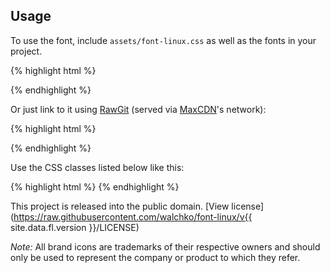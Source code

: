 
## Usage

To use the font, include `assets/font-linux.css` as well as the fonts in your project.

{% highlight html %}
<link href="/assets/stylesheets/font-linux.css" rel="stylesheet">
{% endhighlight %}

Or just link to it using [RawGit]("http://rawgit.com/") (served via [MaxCDN](http://www.maxcdn.com)'s network):

{% highlight html %}
<link href="//cdn.rawgit.com/walchko/font-linux/v{{ site.data.fl.version }}/assets/font-linux.css" rel="stylesheet">
{% endhighlight %}

Use the CSS classes listed below like this:

{% highlight html %}
<i class="fl-archlinux"></i>
{% endhighlight %}

This project is released into the public domain. [View license](https://raw.githubusercontent.com/walchko/font-linux/v{{ site.data.fl.version }}/LICENSE)

*Note:* All brand icons are trademarks of their respective owners and should only be used to represent the company or product to which they refer.
